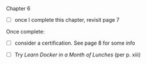 

Chapter 6
- [ ] once I complete this chapter, revisit page 7

Once complete:
- [ ] consider a certification. See page 8 for some info
- [ ] Try *Learn Docker in a Month of Lunches* (per p. xiii)

